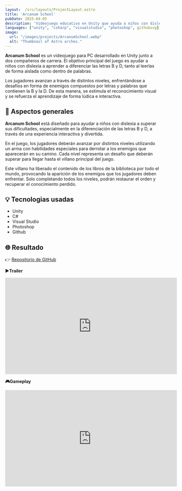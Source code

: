 ```yaml
---
layout:  /src/layouts/ProjectLayout.astro
title: 'Arcanum School'
pubDate: 2025-04-05
description: 'Videojuego educativo en Unity que ayuda a niños con dislexia a diferenciar las letras B y D mediante niveles interactivos, enemigos tipográficos'
languages: ["unity", "csharp", "visualstudio", "photoshop", githubsvg]
image:
  url: "/images/projects/ArcanumSchool.webp"
  alt: "Thumbnail of Astro arches."
--- 
```


**Arcanum School** es un videojuego para PC desarrollado en Unity junto a dos compañeros de carrera. El objetivo principal del juego es ayudar a niños con dislexia a aprender a diferenciar las letras B y D, tanto al leerlas de forma aislada como dentro de palabras.

Los jugadores avanzan a través de distintos niveles, enfrentándose a desafíos en forma de enemigos compuestos por letras y palabras que contienen la B y la D. De esta manera, se estimula el reconocimiento visual y se refuerza el aprendizaje de forma lúdica e interactiva.


## 🎯 Aspectos generales

**Arcanum School** está diseñado para ayudar a niños con dislexia a superar sus dificultades, especialmente en la diferenciación de las letras B y D, a través de una experiencia interactiva y divertida.

En el juego, los jugadores deberán avanzar por distintos niveles utilizando un arma con habilidades especiales para derrotar a los enemigos que aparecerán en su camino. Cada nivel representa un desafío que deberán superar para llegar hasta el villano principal del juego.

Este villano ha liberado el contenido de los libros de la biblioteca por todo el mundo, provocando la aparición de los enemigos que los jugadores deben enfrentar. Solo completando todos los niveles, podrán restaurar el orden y recuperar el conocimiento perdido.

## 💡 Tecnologias usadas

- Unity
- C#
- Visual Studio
- Photoshop
- Github

## 🌐 Resultado

👉 [Repositorio de GitHub](https://github.com/GonzaPM7/JuegosSerios_ProyectoFinal) 

**▶️Trailer**

<iframe class="w-full rounded-2xl overflow-hidden aspect-video h-auto" width="560" height="315" src="https://www.youtube.com/embed/vUBQabpkmV0?si=pm4Tq6D8woEoUN-z" title="YouTube video player" frameborder="0" allow="accelerometer; autoplay; encrypted-media; gyroscope; picture-in-picture" allowfullscreen></iframe>
<br>

**🎮​Gameplay**
<iframe class="w-full rounded-2xl overflow-hidden aspect-video h-auto" width="560" height="315" src="https://www.youtube.com/embed/r3xnxUSZLwI?si=WvueJ8pn6bo7O7R0" title="YouTube video player" frameborder="0" allow="accelerometer; autoplay; encrypted-media; gyroscope; picture-in-picture" allowfullscreen></iframe>
<br>



